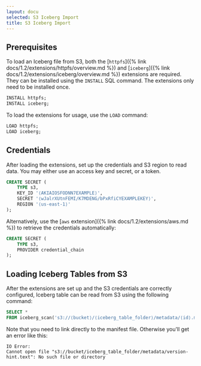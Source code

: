 ```yaml
---
layout: docu
selected: S3 Iceberg Import
title: S3 Iceberg Import
---
```


## Prerequisites

To load an Iceberg file from S3, both the [`httpfs`]({% link docs/1.2/extensions/httpfs/overview.md %}) and [`iceberg`]({% link docs/1.2/extensions/iceberg/overview.md %}) extensions are required. They can be installed using the `INSTALL` SQL command. The extensions only need to be installed once.

```sql
INSTALL httpfs;
INSTALL iceberg;
```

To load the extensions for usage, use the `LOAD` command:

```sql
LOAD httpfs;
LOAD iceberg;
```

## Credentials

After loading the extensions, set up the credentials and S3 region to read data. You may either use an access key and secret, or a token.

```sql
CREATE SECRET (
    TYPE s3,
    KEY_ID '⟨AKIAIOSFODNN7EXAMPLE⟩',
    SECRET '⟨wJalrXUtnFEMI/K7MDENG/bPxRfiCYEXAMPLEKEY⟩',
    REGION '⟨us-east-1⟩'
);
```

Alternatively, use the [`aws` extension]({% link docs/1.2/extensions/aws.md %}) to retrieve the credentials automatically:

```sql
CREATE SECRET (
    TYPE s3,
    PROVIDER credential_chain
);
```

## Loading Iceberg Tables from S3

After the extensions are set up and the S3 credentials are correctly configured, Iceberg table can be read from S3 using the following command:

```sql
SELECT *
FROM iceberg_scan('s3://⟨bucket⟩/⟨iceberg_table_folder⟩/metadata/⟨id⟩.metadata.json');
```

Note that you need to link directly to the manifest file. Otherwise you'll get an error like this:

```console
IO Error:
Cannot open file "s3://bucket/iceberg_table_folder/metadata/version-hint.text": No such file or directory
```
